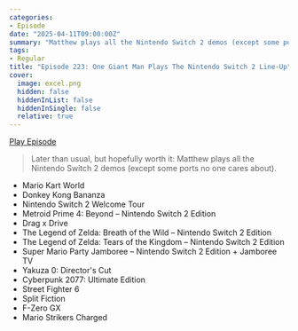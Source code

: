 ```yaml
---
categories:
- Episode
date: "2025-04-11T09:00:00Z"
summary: "Matthew plays all the Nintendo Switch 2 demos (except some ports no one cares about)."
tags:
- Regular
title: "Episode 223: One Giant Man Plays The Nintendo Switch 2 Line-Up"
cover: 
  image: excel.png
  hidden: false
  hiddenInList: false
  hiddenInSingle: false
  relative: true
---
```


[Play Episode](https://www.patreon.com/posts/episode-223-one-126456452)
> Later than usual, but hopefully worth it: Matthew plays all the Nintendo Switch 2 demos (except some ports no one cares about).

- Mario Kart World
- Donkey Kong Bananza
- Nintendo Switch 2 Welcome Tour
- Metroid Prime 4: Beyond – Nintendo Switch 2 Edition
- Drag x Drive
- The Legend of Zelda: Breath of the Wild – Nintendo Switch 2 Edition
- The Legend of Zelda: Tears of the Kingdom – Nintendo Switch 2 Edition
- Super Mario Party Jamboree – Nintendo Switch 2 Edition + Jamboree TV
- Yakuza 0: Director's Cut
- Cyberpunk 2077: Ultimate Edition
- Street Fighter 6
- Split Fiction
- F-Zero GX
- Mario Strikers Charged